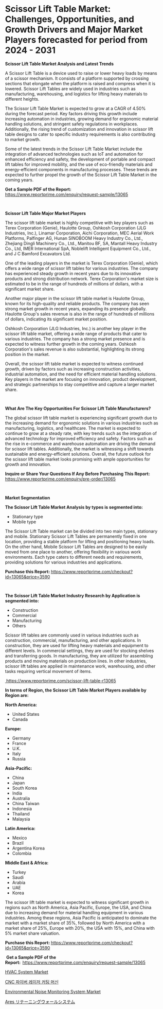 <p><h1>Scissor Lift Table Market: Challenges, Opportunities, and Growth Drivers and Major Market Players forecasted for period from 2024 - 2031</h1></p><p><strong>Scissor Lift Table Market Analysis and Latest Trends</strong></p>
<p><p>A Scissor Lift Table is a device used to raise or lower heavy loads by means of a scissor mechanism. It consists of a platform supported by crossing sections that elongate when the platform is raised and compress when it is lowered. Scissor Lift Tables are widely used in industries such as manufacturing, warehousing, and logistics for lifting heavy materials to different heights.</p><p>The Scissor Lift Table Market is expected to grow at a CAGR of 4.50% during the forecast period. Key factors driving this growth include increasing automation in industries, growing demand for ergonomic material handling solutions, and stringent safety regulations in workplaces. Additionally, the rising trend of customization and innovation in scissor lift table designs to cater to specific industry requirements is also contributing to market growth.</p><p>Some of the latest trends in the Scissor Lift Table Market include the integration of advanced technologies such as IoT and automation for enhanced efficiency and safety, the development of portable and compact lift tables for improved mobility, and the use of eco-friendly materials and energy-efficient components in manufacturing processes. These trends are expected to further propel the growth of the Scissor Lift Table Market in the coming years.</p></p>
<p><strong>Get a Sample PDF of the Report:&nbsp;</strong> <a href="https://www.reportprime.com/enquiry/request-sample/13065">https://www.reportprime.com/enquiry/request-sample/13065</a></p>
<p>&nbsp;</p>
<p><strong>Scissor Lift Table Major Market Players</strong></p>
<p><p>The scissor lift table market is highly competitive with key players such as Terex Corporation (Genie), Haulotte Group, Oshkosh Corporation (JLG Industries, Inc.), Linamar Corporation, Aichi Corporation, MEC Aerial Work Platforms, Palfinger AG, Hunan SINOBOOM Heavy Industry Co., Ltd., Zhejiang Dingli Machinery Co., Ltd., Manitou BF, SA, Mantall Heavy Industry Co., Ltd, IMER International SpA, Noblelift Intelligent Equipment Co., Ltd., and J C Bamford Excavators Ltd.</p><p>One of the leading players in the market is Terex Corporation (Genie), which offers a wide range of scissor lift tables for various industries. The company has experienced steady growth in recent years due to its innovative products and strong distribution network. Terex Corporation's market size is estimated to be in the range of hundreds of millions of dollars, with a significant market share.</p><p>Another major player in the scissor lift table market is Haulotte Group, known for its high-quality and reliable products. The company has seen strong market growth in recent years, expanding its presence globally. Haulotte Group's sales revenue is also in the range of hundreds of millions of dollars, indicating its significant market position.</p><p>Oshkosh Corporation (JLG Industries, Inc.) is another key player in the scissor lift table market, offering a wide range of products that cater to various industries. The company has a strong market presence and is expected to witness further growth in the coming years. Oshkosh Corporation's sales revenue is also substantial, highlighting its strong position in the market.</p><p>Overall, the scissor lift table market is expected to witness continued growth, driven by factors such as increasing construction activities, industrial automation, and the need for efficient material handling solutions. Key players in the market are focusing on innovation, product development, and strategic partnerships to stay competitive and capture a larger market share.</p></p>
<p>&nbsp;</p>
<p><strong>What Are The Key Opportunities For Scissor Lift Table Manufacturers?</strong></p>
<p><p>The global scissor lift table market is experiencing significant growth due to the increasing demand for ergonomic solutions in various industries such as manufacturing, logistics, and healthcare. The market is expected to continue to grow at a steady rate, with key trends such as the integration of advanced technology for improved efficiency and safety. Factors such as the rise in e-commerce and warehouse automation are driving the demand for scissor lift tables. Additionally, the market is witnessing a shift towards sustainable and energy-efficient solutions. Overall, the future outlook for the scissor lift table market looks promising with ample opportunities for growth and innovation.</p></p>
<p><strong>Inquire or Share Your Questions If Any Before Purchasing This Report:</strong> <a href="https://www.reportprime.com/enquiry/pre-order/13065">https://www.reportprime.com/enquiry/pre-order/13065</a></p>
<p>&nbsp;</p>
<p><strong>Market Segmentation</strong></p>
<p><strong>The Scissor Lift Table Market Analysis by types is segmented into:</strong></p>
<p><ul><li>Stationary type</li><li>Mobile type</li></ul></p>
<p><p>The Scissor Lift Table market can be divided into two main types, stationary and mobile. Stationary Scissor Lift Tables are permanently fixed in one location, providing a stable platform for lifting and positioning heavy loads. On the other hand, Mobile Scissor Lift Tables are designed to be easily moved from one place to another, offering flexibility in various work environments. Each type caters to different needs and requirements, providing solutions for various industries and applications.</p></p>
<p><strong>Purchase this Report:&nbsp;</strong><a href="https://www.reportprime.com/checkout?id=13065&price=3590">https://www.reportprime.com/checkout?id=13065&price=3590</a></p>
<p>&nbsp;</p>
<p><strong>The Scissor Lift Table Market Industry Research by Application is segmented into:</strong></p>
<p><ul><li>Construction</li><li>Commercial</li><li>Manufacturing</li><li>Others</li></ul></p>
<p><p>Scissor lift tables are commonly used in various industries such as construction, commercial, manufacturing, and other applications. In construction, they are used for lifting heavy materials and equipment to different levels. In commercial settings, they are used for stocking shelves and transferring goods. In manufacturing, they are utilized for assembling products and moving materials on production lines. In other industries, scissor lift tables are applied in maintenance work, warehousing, and other tasks requiring vertical movement of items.</p></p>
<p><a href="https://www.reportprime.com/scissor-lift-table-r13065">&nbsp;https://www.reportprime.com/scissor-lift-table-r13065</a></p>
<p><strong>In terms of Region, the Scissor Lift Table Market Players available by Region are:</strong></p>
<p>
    <p> <strong> North America: </strong>
        <ul>
            <li>United States</li>
            <li>Canada</li>
        </ul>
        </p> 
    <p> <strong> Europe: </strong>
        <ul>
            <li>Germany</li>
            <li>France</li>
            <li>U.K.</li>
            <li>Italy</li>
            <li>Russia</li>
        </ul>
        </p> 
    <p> <strong> Asia-Pacific: </strong>
        <ul>
            <li>China</li>
            <li>Japan</li>
            <li>South Korea</li>
            <li>India</li>
            <li>Australia</li>
            <li>China Taiwan</li>
            <li>Indonesia</li>
            <li>Thailand</li>
            <li>Malaysia</li>
        </ul>
        </p> 
    <p> <strong> Latin America: </strong>
        <ul>
            <li>Mexico</li>
            <li>Brazil</li>
            <li>Argentina Korea</li>
            <li>Colombia</li>
        </ul>
        </p> 
    <p> <strong> Middle East & Africa: </strong>
        <ul>
            <li>Turkey</li>
            <li>Saudi</li>
            <li>Arabia</li>
            <li>UAE</li>
            <li>Korea</li>
        </ul>
    </p>
    </p>
<p><p>The scissor lift table market is expected to witness significant growth in regions such as North America, Asia Pacific, Europe, the USA, and China due to increasing demand for material handling equipment in various industries. Among these regions, Asia Pacific is anticipated to dominate the market with a market share of 35%, followed by North America with a market share of 25%, Europe with 20%, the USA with 15%, and China with 5% market share valuation.</p></p>
<p><strong>Purchase this Report: </strong><a href="https://www.reportprime.com/checkout?id=13065&price=3590">https://www.reportprime.com/checkout?id=13065&price=3590</a></p>
<p>&nbsp;<strong>Get a Sample PDF of the Report:&nbsp;&nbsp;</strong><a href="https://www.reportprime.com/enquiry/request-sample/13065">https://www.reportprime.com/enquiry/request-sample/13065</a></p>
<p><strong></strong></p>
<p><p><a href="https://github.com/EunaWiegad2023/Market-Research-Report-List-1/blob/main/hvac-system-market.md">HVAC System Market</a></p><p><a href="https://medium.com/@thadnader1941/cnc-%ED%8C%8C%EC%9D%B4%EB%B2%84-%EB%A0%88%EC%9D%B4%EC%A0%80-%EC%BB%A4%ED%8C%85-%EA%B8%B0%EA%B3%84-%EC%8B%9C%EC%9E%A5%EC%9D%98-%EB%B6%84%EC%84%9D-%EA%B8%80%EB%A1%9C%EB%B2%8C-%EC%82%B0%EC%97%85-%EC%A0%84%EB%A7%9D-%EB%B0%8F-%EC%98%88%EC%B8%A1-2024%EB%85%84%EB%B6%80%ED%84%B0-2031%EB%85%84-4976650465dd">CNC 파이버 레이저 커팅 머신</a></p><p><a href="https://github.com/edytherolanlouisejk1miz0wig/Market-Research-Report-List-2/blob/main/environmental-noise-monitoring-system-market.md">Environmental Noise Monitoring System Market</a></p><p><a href="https://medium.com/@karinaokon69/%E3%82%A2%E3%83%AC%E3%82%B9-%E3%83%AC%E3%83%86%E3%82%A4%E3%83%8B%E3%83%B3%E3%82%B0-%E3%82%A6%E3%82%A9%E3%83%BC%E3%83%AB-%E3%82%B7%E3%82%B9%E3%83%86%E3%83%A0%E5%B8%82%E5%A0%B4-%E5%B8%82%E5%A0%B4cagr-%E5%B8%82%E5%A0%B4%E5%8B%95%E5%90%91-%E6%88%90%E9%95%B7%E6%88%A6%E7%95%A5%E3%81%AB%E9%96%A2%E3%81%99%E3%82%8B%E6%B4%9E%E5%AF%9F-a6bd40b8a9f0">Ares リテーニングウォールシステム</a></p></p>